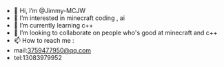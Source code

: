 - 👋 Hi, I’m @Jimmy-MCJW
- 👀 I’m interested in minecraft coding , ai
- 🌱 I’m currently learning c++
- 💞️ I’m looking to collaborate on people who's good at minecraft and c++
- 📫 How to reach me :
-   mail:3759477950@qq.com
-   tel:13083979952

<!---
Jimmy-MCJW/Jimmy-MCJW is a ✨ special ✨ repository because its `README.md` (this file) appears on your GitHub profile.
You can click the Preview link to take a look at your changes.
--->
